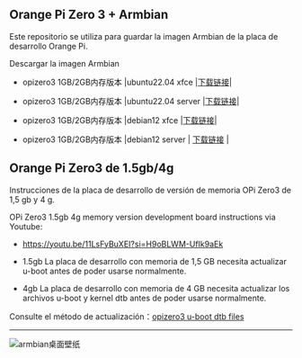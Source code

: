 ## Orange Pi Zero 3 + Armbian
Este repositorio se utiliza para guardar la imagen Armbian de la placa de desarrollo Orange Pi.

Descargar la imagen Armbian

- opizero3 1GB/2GB内存版本 |ubuntu22.04 xfce |[下载链接](https://github.com/leeboby/armbian-images/releases/download/opizero3/Armbian_23.08.0-trunk_Orangepizero3_jammy_current_6.1.31_xfce_desktop-1GB-2GB.img.xz)|

- opizero3 1GB/2GB内存版本 |ubuntu22.04 server |[下载链接](https://github.com/leeboby/armbian-images/releases/download/opizero3/Armbian_23.08.0-trunk_Orangepizero3_jammy_current_6.1.31-1GB-2GB.img.xz)|

- opizero3 1GB/2GB内存版本 |debian12 xfce |[下载链接](https://github.com/leeboby/armbian-images/releases/download/opizero3/Armbian_23.08.0-trunk_Orangepizero3_bookworm_current_6.1.31_xfce_desktop-1GB-2GB.img.xz)|

- opizero3 1GB/2GB内存版本 |debian12 server | [下载链接](https://github.com/leeboby/armbian-images/releases/download/opizero3/Armbian_23.08.0-trunk_Orangepizero3_bookworm_current_6.1.31-1GB-2GB.img.xz) |

## Orange Pi Zero3 de 1.5gb/4g
Instrucciones de la placa de desarrollo de versión de memoria OPi Zero3 de 1,5 gb y 4 g.

OPi Zero3 1.5gb 4g memory version development board instructions via Youtube:

- https://youtu.be/11LsFyBuXEI?si=H9oBLWM-UfIk9aEk

- 1.5gb La placa de desarrollo con memoria de 1,5 GB necesita actualizar u-boot antes de poder usarse normalmente.
- 4gb La placa de desarrollo con memoria de 4 GB necesita actualizar los archivos u-boot y kernel dtb antes de poder usarse normalmente.

Consulte el método de actualización：[opizero3 u-boot dtb files](https://github.com/deenbee/opizero3-uboot-dtb) 

---
![armbian桌面壁纸](https://github.com/leeboby/armbian-images/blob/main/pictures/1.png)
